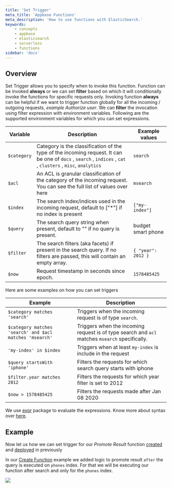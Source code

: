 ```yaml
---
title: 'Set Trigger'
meta_title: 'Appbase Functions'
meta_description: 'How to use functions with ElasticSearch.'
keywords:
    - concepts
    - appbase
    - elasticsearch
    - serverless
    - functions
sidebar: 'docs'
---
```


## Overview

Set Trigger allows you to specify when to invoke this function. Function can be invoked **always** or we can set **filter** based on which it will conditionally invoke the functions for specific requests only. Invoking function **always** can be helpful if we want to trigger function globally for all the incoming / outgoing requests, _example Authorize user_. We can **filter** the invocation using filter expression with environment variables. Following are the supported environment variables for which you can set expressions.

| Variable    | Description                                                                                                                                                   | Example values     |
| ----------- | ------------------------------------------------------------------------------------------------------------------------------------------------------------- | ------------------ |
| `$category` | Category is the classification of the type of the incoming request. It can be one of `docs` , `search` , `indices` , `cat` , `clusters` , `misc`, `analytics` | `search`           |
| `$acl`      | An ACL is granular classification of the category of the incoming request. You can see the full list of values over here                                      | `msearch`          |
| `$index`    | The search index/indices used in the incoming request, default to ["*"] if no index is present                                                                | `["my-index"]`     |
| `$query`    | The search query string when present, default to "" if no query is present.                                                                                   | budget smart phone |
| `$filter`   | The search filters (aka facets) if present in the search query. If no filters are passed, this will contain an empty array.                                   | `{ "year": 2012 }` |
| `$now`      | Request timestamp in seconds since epoch.                                                                                                                     | `1578485425`       |

Here are some examples on how you can set triggers

| Example                                                 | Description                                                                                    |
| ------------------------------------------------------- | ---------------------------------------------------------------------------------------------- |
| `$category matches 'search'`                            | Triggers when the incoming request is of type `search`.                                        |
| `$category matches 'search' and $acl matches 'msearch'` | Triggers when the incoming request is of type search and `acl` matches `msearch` specifically. |
| `'my-index' in $index`                                  | Triggers when at least `my-index` is include in the request                                    |
| `$query startsWith 'iphone'`                            | Filters the requests for which search query starts with iphone                                 |
| `$filter.year matches 2012`                             | Filters the requests for which year filter is set to 2012                                      |
| `$now > 1578485425`                                     | Filters the requests made after Jan 08 2020                                                    |

We use [expr](https://github.com/antonmedv/expr/blob/master/docs/Language-Definition.md) package to evaluate the expressions. Know more about syntax over [here](https://github.com/antonmedv/expr/blob/master/docs/Language-Definition.md).

## Example

Now let us how we can set trigger for our _Promote Result_ function [created](/docs/search/Functions/create) and [deployed](/docs/search/Functions/deploy) in previously

In our [Create Function](/docs/search/Functions/create) example we added logic to promote result `after` the query is executed on `phones` index. For that we will be executing our function after search and only for the `phones` index.

![](https://www.dropbox.com/s/ckziwma2lr2tpr7/Screenshot%202020-01-31%2009.19.09.png?raw=1)
